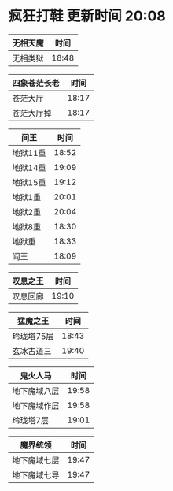 # 疯狂打鞋 更新时间 20:08

| 无相天魔   | 时间    |
|--------|-------|
| 无相类狱 | 18:48 |

| 四象苍茫长老   | 时间    |
|--------|-------|
| 苍茫大厅 | 18:17 |
| 苍茫大厅掉 | 18:17 |

| 间王   | 时间    |
|--------|-------|
| 地狱11重 | 18:52 |
| 地狱14重 | 19:09 |
| 地狱15重 | 19:12 |
| 地狱1重 | 20:01 |
| 地狱2重 | 20:04 |
| 地狱8重 | 18:30 |
| 地狱重 | 18:33 |
| 阎王 | 18:09 |

| 叹息之王   | 时间    |
|--------|-------|
| 叹息回廊 | 19:10 |

| 猛魔之王   | 时间    |
|--------|-------|
| 玲珑塔75层 | 18:43 |
| 玄冰古道三 | 19:40 |

| 鬼火人马   | 时间    |
|--------|-------|
| 地下魔域八层 | 19:58 |
| 地下魔域作层 | 19:58 |
| 玲珑塔7层 | 19:01 |

| 魔界统领   | 时间    |
|--------|-------|
| 地下魔域七层 | 19:47 |
| 地下魔域七导 | 19:47 |